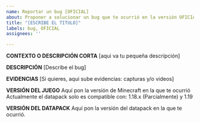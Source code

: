 ```yaml
---
name: Reportar un bug [OFICIAL]
about: Proponer a solucionar un bug que te ocurrió en la versión OFICIAL del datapack
title: "[ESCRIBE EL TITULO]"
labels: bug, OFICIAL
assignees: ''

---
```


**CONTEXTO O DESCRIPCIÓN CORTA**
[aqui va tu pequeña descripción]

**DESCRIPCIÓN**
[Describe el bug]

**EVIDENCIAS**
[Si quieres, aqui sube evidencias: capturas y/o videos]

**VERSIÓN DEL JUEGO**
Aquí pon la versión de Minecraft en la que te ocurrió
Actualmente el datapack solo es compatible con:
1.18.x (Parcialmente) y 1.19

**VERSIÓN DEL DATAPACK**
Aquí pon la versión del datapack en la que te ocurrió.
